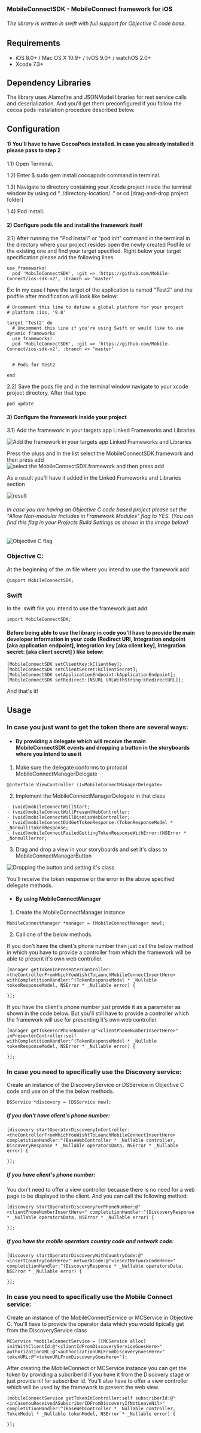 ### MobileConnectSDK - MobileConnect framework for iOS 

###### The library is written in swift with full support for Objective C code base.

## Requirements

- iOS 8.0+ / Mac OS X 10.9+ / tvOS 9.0+ / watchOS 2.0+
- Xcode 7.3+

## Dependency Libraries
The library uses Alamofire and JSONModel libraries for rest service calls and deserialization. And you'll get them preconfigured if you follow the cocoa pods installation procedure described below.


## Configuration

#### 1) You'll have to have CocoaPods installed. In case you already installed it please pass to step 2

1.1) Open Terminal.

1.2) Enter $ sudo gem install cocoapods command in terminal.

1.3) Navigate to directory containing your Xcode project inside the terminal window by using cd “../directory-location/..” or cd [drag-and-drop project folder]

1.4) Pod install.

#### 2) Configure pods file and install the framework itself

2.1) After running the "Pod Install" or "pod init" command in the terminal in the directory where your project resides open the newly created Podfile or the existing one and find your target specified. Right below your target specification please add the following lines 

```
use_frameworks!
  pod 'MobileConnectSDK', :git => 'https://github.com/Mobile-Connect/ios-sdk-v2', :branch => ’master’
```


Ex: In my case I have the target of the application is named "Test2" and the podfile after modification will look like below:

```
# Uncomment this line to define a global platform for your project
# platform :ios, '9.0'

target 'Test2' do
  # Uncomment this line if you're using Swift or would like to use dynamic frameworks
  use_frameworks!
  pod 'MobileConnectSDK', :git => 'https://github.com/Mobile-Connect/ios-sdk-v2', :branch => ’master’


  # Pods for Test2

end
```

2.2) Save the pods file and in the terminal window navigate to your xcode project directory. After that type 

```
pod update
```

#### 3) Configure the framework inside your project

3.1) Add the framework in your targets app Linked Frameworks and Libraries

![Add the framework in your targets app Linked Frameworks and Libraries](https://cloud.githubusercontent.com/assets/19551956/16231365/d0c06eb4-37bd-11e6-80fa-eb6ce027aed9.png)

Press the pluss and in the list select the MobileConnectSDK.framework and then press add
![select the MobileConnectSDK.framework and then press add](https://cloud.githubusercontent.com/assets/19551956/16231442/2365a97c-37be-11e6-99e1-f3ca275a581b.png)

As a result you'll have it added in the Linked Frameworks and Libraries section

![result](https://cloud.githubusercontent.com/assets/19551956/16231449/291b197e-37be-11e6-9a6c-93ab706f2c06.png)


###### In case you are having an Objective C code based project please set the "Allow Non-modular Includes in Framework Modules" flag to YES. (You can find this flag in your Projects Build Settings as shown in the image below)


![Objective C flag](https://cloud.githubusercontent.com/assets/19551956/16231582/bfa3486c-37be-11e6-86c3-890ab9032c33.png)


### Objective C:

At the beginning of the .m file where you intend to use the framework add 

```
@import MobileConnectSDK;
```

### Swift
In the .swift file you intend to use the framework just add

```
import MobileConnectSDK;
```

#### Before being able to use the library in code you'll have to provide the main developer information in your code (Redirect URI, Integration endpoint [aka application endpoint], Integration key [aka client key], Integration secret: [aka client secret] ) like below:

```
[MobileConnectSDK setClientKey:kClientKey];
[MobileConnectSDK setClientSecret:kClientSecret];
[MobileConnectSDK setApplicationEndpoint:kApplicationEndpoint];
[MobileConnectSDK setRedirect:[NSURL URLWithString:kRedirectURL]];
```

And that's it!



## Usage


### In case you just want to get the token there are several ways:

* #### By providing a delegate which will receive the main MobileConnectSDK events and dropping a button in the storyboards where you intend to use it


1) Make sure the delegate conforms to protocol MobileConnectManagerDelegate


```
@interface ViewController ()<MobileConnectManagerDelegate>
```

2) Implement the MobileConnectManagerDelegate in that class

```
- (void)mobileConnectWillStart;
- (void)mobileConnectWillPresentWebController;
- (void)mobileConnectWillDismissWebController;
- (void)mobileConnectDidGetTokenResponse:(TokenResponseModel * _Nonnull)tokenResponse;
- (void)mobileConnectFailedGettingTokenResponseWithError:(NSError * _Nonnull)error;
```

3) Drag and drop a view in your storyboards and set it's class to MobileConnectManagerButton

![Dropping the button and setting it's class](https://cloud.githubusercontent.com/assets/19551956/16233183/6234cc76-37c5-11e6-8c0a-1100fe0d850f.png)

You'll receive the token response or the error in the above specified delegate methods.

* #### By using MobileConnectManager

1) Create the MobileConnectManager instance
```
MobileConnectManager *manager = [MobileConnectManager new];
```
2) Call one of the below methods.

If you don't have the client's phone number then just call the below method in which you have to provide a controller from which the framework will be able to present it's own web controller.
```
[manager getTokenInPresenterController:<theControllerFromWhichYouWishtToLaunchMobileConnectInsertHere> withCompletitionHandler:^(TokenResponseModel * _Nullable tokenResponseModel, NSError * _Nullable error) {
        
}];
```

If you have the client's phone number just provide it as a parameter as shown in the code below. But you'll still have to provide a controller which the framework will use for presenting it's own web controller.
    
    
```
[manager getTokenForPhoneNumber:@"<clientPhoneNumberInsertHere>" inPresenterController:self withCompletitionHandler:^(TokenResponseModel * _Nullable tokenResponseModel, NSError * _Nullable error) {
        
}];
```


### In case you need to specifically use the Discovery service:

Create an instance of the DiscoveryService or DSService in Objective C code and use on of the the below methods. 

```
DSService *discovery = [DSService new];
```

##### If you don't have client's phone number:

```
[discovery startOperatorDiscoveryInController:<theControllerFromWhichYouWishtToLaunchMobileConnectInsertHere> completitionHandler:^(BaseWebController * _Nullable controller, DiscoveryResponse * _Nullable operatorsData, NSError * _Nullable error) {
        
}];
```

##### If you have client's phone number:

You don't need to offer a view controller because there is no need for a web page to be displayed to the client. And you can call the following method:

```
[discovery startOperatorDiscoveryForPhoneNumber:@"<clientPhoneNumberInsertHere>" completitionHandler:^(DiscoveryResponse * _Nullable operatorsData, NSError * _Nullable error) {
        
}];
```

##### If you have the mobile operators country code and network code:

```
[discovery startOperatorDiscoveryWithCountryCode:@"<insertCountryCodeHere>" networkCode:@"<insertNetworkCodeHere>" completitionHandler:^(DiscoveryResponse * _Nullable operatorsData, NSError * _Nullable error) {
        
}];
```

### In case you need to specifically use the Mobile Connect service:

Create an instance of the MobileConnectService or MCService in Objective C. You'll have to provide the operator data which you would tipically get from the DiscoveryService class

```
MCService *mobileConnectService = [[MCService alloc] initWithClientId:@"<clientIdFromDiscoveryServiceGoesHere>" authorizationURL:@"<authorizationURLFromDiscoveryGoesHere>" tokenURL:@"<tokenURLFromDiscoveryGoesHere>"];
```

After creating the MobileConnect or MCService instance you can get the token by providing a subcriberId if you have it from the Discovery stage or just provide nil for subscriber id. You'll also have to offer a view controller which will be used by the framework to present the web view.

```
[mobileConnectService getTokenInController:self subscriberId:@"<inCaseYouReceivedASubscriberIDFromDiscoveryIfNotLeaveNil>" completitionHandler:^(BaseWebController * _Nullable controller, TokenModel * _Nullable tokenModel, NSError * _Nullable error) {
        
}];
```

